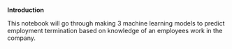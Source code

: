 **Introduction**

This notebook will go through making 3 machine learning models to predict employment termination based on knowledge of an employees work in the company.
